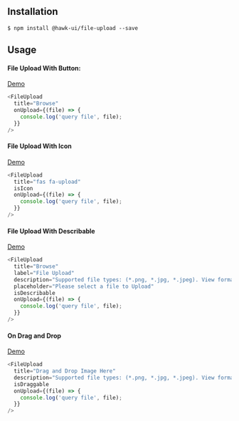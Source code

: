 ## Installation
`$ npm install @hawk-ui/file-upload --save`


## Usage


#### File Upload With Button:
[Demo]()
```js
<FileUpload
  title="Browse"
  onUpload={(file) => {
    console.log('query file', file);
  }}
/>
```


#### File Upload With Icon
[Demo]()
```js
<FileUpload
  title="fas fa-upload"
  isIcon
  onUpload={(file) => {
    console.log('query file', file);
  }}
/>
```


#### File Upload With Describable
[Demo]()
```js
<FileUpload
  title="Browse"
  label="File Upload"
  description="Supported file types: (*.png, *.jpg, *.jpeg). View format instructions."
  placeholder="Please select a file to Upload"
  isDescribable
  onUpload={(file) => {
    console.log('query file', file);
  }}
/>
```


#### On Drag and Drop
[Demo]()
```js
<FileUpload
  title="Drag and Drop Image Here"
  description="Supported file types: (*.png, *.jpg, *.jpeg). View format instructions."
  isDraggable
  onUpload={(file) => {
    console.log('query file', file);
  }}
/>
```